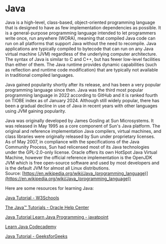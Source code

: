 
Java
====






Java is a high-level, class-based, object-oriented programming language that is designed to have as few implementation dependencies as possible. It is a general-purpose programming language intended to let programmers write once, run anywhere (WORA), meaning that compiled Java code can run on all platforms that support Java without the need to recompile. Java applications are typically compiled to bytecode that can run on any Java virtual machine (JVM) regardless of the underlying computer architecture. The syntax of Java is similar to C and C++, but has fewer low-level facilities than either of them. The Java runtime provides dynamic capabilities (such as reflection and runtime code modification) that are typically not available in traditional compiled languages.

Java gained popularity shortly after its release, and has been a very popular programming language since then. Java was the third most popular programming language in 2022 according to GitHub and it is ranked fourth on TIOBE index as of January 2024. Although still widely popular, there has been a gradual decline in use of Java in recent years with other languages using JVM gaining popularity.

Java was originally developed by James Gosling at Sun Microsystems. It was released in May 1995 as a core component of Sun's Java platform. The original and reference implementation Java compilers, virtual machines, and class libraries were originally released by Sun under proprietary licenses. As of May 2007, in compliance with the specifications of the Java Community Process, Sun had relicensed most of its Java technologies under the GPL-2.0-only license. Oracle offers its own HotSpot Java Virtual Machine, however the official reference implementation is the OpenJDK JVM which is free open-source software and used by most developers and is the default JVM for almost all Linux distributions.  
Source: [https://en.wikipedia.org/wiki/Java_(programming_language)](https://en.wikipedia.org/wiki/Java_(programming_language))

Here are some resources for learning Java:

[Java Tutorial - W3Schools](https://www.w3schools.com/java/)

[The Java™ Tutorials - Oracle Help Center](https://docs.oracle.com/javase/tutorial/)

[Java Tutorial  Learn Java Programming - javatpoint](https://www.javatpoint.com/java-tutorial)

[Learn Java  Codecademy](https://www.codecademy.com/learn/learn-java)

[Java Tutorial - GeeksforGeeks](https://www.geeksforgeeks.org/java-tutorial/)